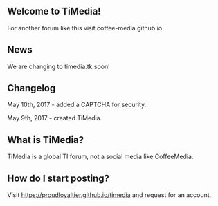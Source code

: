 ## Welcome to TiMedia! 
For another forum like this visit coffee-media.github.io

## News
We are changing to timedia.tk soon!

## Changelog
May 10th, 2017 - added a CAPTCHA for security.

May 9th, 2017 - created TiMedia.

## What is TiMedia?
TiMedia is a global TI forum, not a social media like CoffeeMedia.

## How do I start posting?
Visit https://proudloyaltier.github.io/timedia and request for an account.
